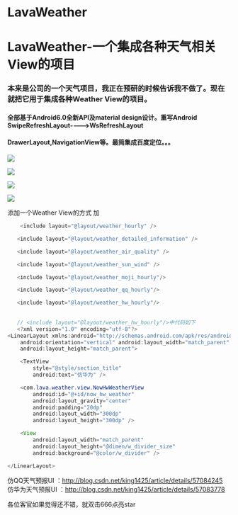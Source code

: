 # LavaWeather
LavaWeather-一个集成各种天气相关View的项目
====

### 本来是公司的一个天气项目，我正在预研的时候告诉我不做了。现在就把它用于集成各种Weather View的项目。

#### 全部基于Android6.0全新API及material design设计。重写Android SwipeRefreshLayout---->WsRefreshLayout
#### DrawerLayout,NavigationView等。最简集成百度定位。。。

![](https://github.com/WangShuo1143368701/LavaWeather/raw/master/screenshot/GIF.gif) 

![](https://github.com/WangShuo1143368701/LavaWeather/raw/master/screenshot/GIF3.gif)

![](https://github.com/WangShuo1143368701/LavaWeather/raw/master/screenshot/GIF4.gif)

![](https://github.com/WangShuo1143368701/LavaWeather/raw/master/screenshot/hw.png)
 

添加一个Weather View的方式 加 <include layout="@layout/weather_hw_hourly"/>
```java
    <include layout="@layout/weather_hourly" />

   <include layout="@layout/weather_detailed_information" />

   <include layout="@layout/weather_air_quality" />

   <include layout="@layout/weather_sun_wind" />

   <include layout="@layout/weather_moji_hourly"/>

   <include layout="@layout/weather_qq_hourly"/>

   <include layout="@layout/weather_hw_hourly"/>
   
   
   // <include layout="@layout/weather_hw_hourly"/>中代码如下
   <?xml version="1.0" encoding="utf-8"?>
<LinearLayout xmlns:android="http://schemas.android.com/apk/res/android"
    android:orientation="vertical" android:layout_width="match_parent"
    android:layout_height="match_parent">

    <TextView
        style="@style/section_title"
        android:text="仿华为" />

    <com.lava.weather.view.NowHwWeatherView
        android:id="@+id/now_hw_weather"
        android:layout_gravity="center"
        android:padding="20dp"
        android:layout_width="300dp"
        android:layout_height="300dp" />

    <View
        android:layout_width="match_parent"
        android:layout_height="@dimen/w_divider_size"
        android:background="@color/w_divider" />

</LinearLayout>
 ```
仿QQ天气预报UI ：http://blog.csdn.net/king1425/article/details/57084245
仿华为天气预报UI ：http://blog.csdn.net/king1425/article/details/57083778

各位客官如果觉得还不错，就双击666点亮star
